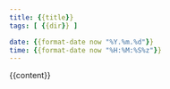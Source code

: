 ```yaml
---
title: {{title}}
tags: [ {{dir}} ]

date: {{format-date now "%Y.%m.%d"}}
time: {{format-date now "%H:%M:%S%z"}}
---
```


{{content}}
